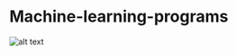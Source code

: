 ﻿# Machine-learning-programs
![alt text](C:\Users\S.C.R.PESHWA\Desktop\Deep_Learning_A_Z\certificate.png)
